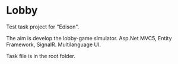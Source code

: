 # Lobby

Test task project for "Edison".

The aim is develop the lobby-game simulator.
Asp.Net MVC5, Entity Framework, SignalR.
Multilanguage UI.

Task file is in the root folder.
